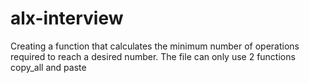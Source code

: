 # alx-interview
Creating a function that calculates the minimum number of operations required to reach a desired number. The file can only use 2 functions copy_all and paste

